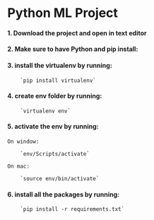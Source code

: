 # Python ML Project

#### 1. Download the project and open in text editor

#### 2. Make sure to have Python and pip install:

#### 3. install the virtualenv by running:

        `pip install virtualenv`

#### 4. create env folder by running:

        `virtualenv env`

#### 5. activate the env by running:

    On window:

        `env/Scripts/activate`

    On mac:

        `source env/bin/activate`

#### 6. install all the packages by running:

        `pip install -r requirements.txt`
